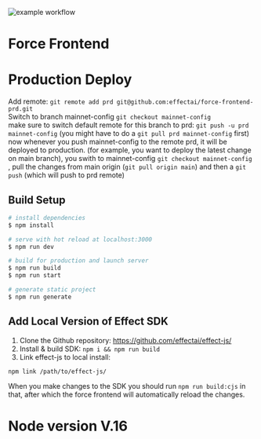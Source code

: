 ![example workflow](https://github.com/effectai/force-frontend-new/actions/workflows/ci.yml/badge.svg)

# Force Frontend

# Production Deploy

Add remote: `git remote add prd git@github.com:effectai/force-frontend-prd.git`  
Switch to branch mainnet-config `git checkout mainnet-config`  
make sure to switch default remote for this branch to prd: `git push -u prd mainnet-config`  (you might have to do a `git pull prd mainnet-config` first)  
now whenever you push mainnet-config to the remote prd, it will be deployed to production. (for example, you want to deploy the latest change on main branch), you swith to mainnet-config `git checkout mainnet-config` , pull the changes from main origin (`git pull origin main`) and then a `git push`  (which will push to prd remote)  

## Build Setup

```bash
# install dependencies
$ npm install

# serve with hot reload at localhost:3000
$ npm run dev

# build for production and launch server
$ npm run build
$ npm run start

# generate static project
$ npm run generate
```
## Add Local Version of Effect SDK
1. Clone the Github repository: https://github.com/effectai/effect-js/
2. Install & build SDK: ```npm i && npm run build```
3. Link effect-js to local install:
```
npm link /path/to/effect-js/
```

When you make changes to the SDK you should run `npm run build:cjs` in that,
after which the force frontend will automatically reload the changes.

# Node version V.16
